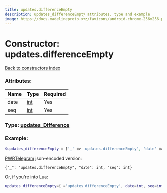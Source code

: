 ```yaml
---
title: updates.differenceEmpty
description: updates_differenceEmpty attributes, type and example
image: https://docs.madelineproto.xyz/favicons/android-chrome-256x256.png
---
```

# Constructor: updates.differenceEmpty  
[Back to constructors index](index.md)



### Attributes:

| Name     |    Type       | Required |
|----------|---------------|----------|
|date|[int](../types/int.md) | Yes|
|seq|[int](../types/int.md) | Yes|



### Type: [updates\_Difference](../types/updates_Difference.md)


### Example:

```php
$updates_differenceEmpty = ['_' => 'updates.differenceEmpty', 'date' => int, 'seq' => int];
```  

[PWRTelegram](https://pwrtelegram.xyz) json-encoded version:

```
{"_": "updates.differenceEmpty", "date": int, "seq": int}
```


Or, if you're into Lua:

```lua
updates_differenceEmpty={_='updates.differenceEmpty', date=int, seq=int}

```



